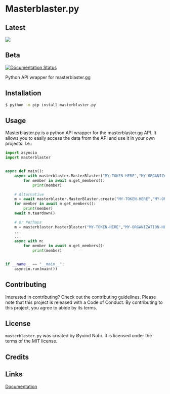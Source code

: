 # Masterblaster.py
## Latest
[![](https://readthedocs.org/projects/masterblasterpy/badge/?version=latest)](https://masterblasterpy.readthedocs.io/en/latest/?badge=latest)
## Beta
[![Documentation Status](https://readthedocs.org/projects/masterblasterpy/badge/?version=beta)](https://masterblasterpy.readthedocs.io/en/beta/?badge=beta)

Python API wrapper for masterblaster.gg
## Installation

```bash
$ python -m pip install masterblaster.py
```

## Usage

Masterblaster.py is a python API wrapper for the masterblaster.gg API. It allows you to easily access the data from the API and use it in your own projects.
I.e.:

```python
import asyncio
import masterblaster


async def main():
    async with masterblaster.MasterBlaster("MY-TOKEN-HERE","MY-ORGANIZATION-HERE") as m:
        for member in await m.get_members():
            print(member)

    # Alternative
    m = await masterblaster.MasterBlaster.create("MY-TOKEN-HERE","MY-ORGANIZATION-HERE")
    for member in await m.get_members():
        print(member)
    await m.teardown()

    # Or Perhaps
    m = masterblaster.MasterBlaster("MY-TOKEN-HERE","MY-ORGANIZATION-HERE")
    ...
    ...
    async with m:
        for member in await m.get_members():
            print(member)


if __name__ == "__main__":
    asyncio.run(main())
```

## Contributing

Interested in contributing? Check out the contributing guidelines. 
Please note that this project is released with a Code of Conduct. 
By contributing to this project, you agree to abide by its terms.

## License

`masterblaster.py` was created by Øyvind Nohr. It is licensed under the terms
of the MIT license.

## Credits

## Links
[Documentation](https://masterblasterpy.readthedocs.io/en/latest/)
